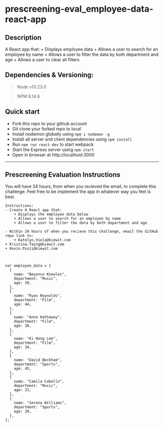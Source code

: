 # prescreening-eval_employee-data-react-app

## Description

A React app that: + Displays employee data + Allows a user to search for an employee by name + Allows a user to filter the data by both department and age + Allows a user to clear all filters

## Dependencies & Versioning:

> Node v10.23.0

> NPM 6.14.8

## Quick start

- Fork this repo to your github account
- Git clone your forked repo to local
- Install nodemon globally using `npm i nodemon -g`
- Install all server and client dependencies using `npm install`
- Run `npm run react-dev` to start webpack
- Start the Express server using `npm start`
- Open in browser at http://localhost:3000

---

## Prescreening Evaluation Instructions

You will have 24 hours, from when you recieved the email, to complete this challenge.
Feel free to be implement the app in whatever way you feel is best.

    Instructions:
    - Create A React app that:
    	+ Displays the employee data below
    	+ Allows a user to search for an employee by name
    	+ Allows a user to filter the data by both department and age

    - Within 24 hours of when you recieve this challenge, email the GitHub repo link to:
    	+ Katelyn.Viola@kiewit.com
    + Kristina.Taing@kiewit.com
    + Kevin.Pozzi@kiewit.com



    var employee_data = [
      {
        name: "Beyonce Knowles",
        department: "Music",
        age: 39,
      },
      {
        name: "Ryan Reynolds",
        department: "Film",
        age: 44,
      },
      {
        name: "Anne Hathaway",
        department: "Film",
        age: 38,
      },
      {
        name: "Ki Hong Lee",
        department: "Film",
        age: 34,
      },
      {
        name: "David Beckham",
        department: "Sports",
        age: 45,
      },
      {
        name: "Camila Cabello",
        department: "Music",
        age: 23,
      },
      {
        name: "Serena Williams",
        department: "Sports",
        age: 39,
      },
    ];
